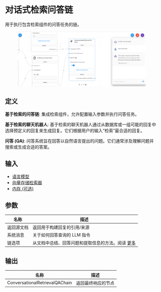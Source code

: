 # 对话式检索问答链

用于执行包含检索组件的问答任务的链。

<figure><img src="../../../.gitbook/assets/image (6) (1) (1) (1) (1) (1) (1) (1) (1) (1).png" alt=""><figcaption></figcaption></figure>

## 定义

**基于检索的问答链**: 集成检索组件，允许配置输入参数并执行问答任务。

**基于检索的聊天机器人**: 基于检索的聊天机器人通过从数据库或一组可能的回复中选择预定义的回复来生成回复。它们根据用户的输入“检索”最合适的回复。

**问答 (QA)**: 问答系统旨在回答以自然语言提出的问题。它们通常涉及理解问题并搜索或生成合适的答案。

## 输入

* [语言模型](../chat-models/)
* [向量存储检索器](../vector-stores/)
* [内存 (可选)](../memory/)

## 参数

| 名称                    | 描述                                                                                                                                               |
| ----------------------- | --------------------------------------------------------------------------------------------------------------------------------------------------------- |
| 返回源文档              | 返回用于构建回复的引用/来源                                                                                                                      |
| 系统消息                | 关于如何回答查询的 LLM 指令                                                                                                             |
| 链选项                  | 从文档中总结、回答问题和提取信息的方法。阅读 [更多](https://js.langchain.com/docs/modules/chains/document/) |


## 输出

| 名称                           | 描述                   |
| ------------------------------ | ----------------------------- |
| ConversationalRetrievalQAChain | 返回最终响应的节点       |
